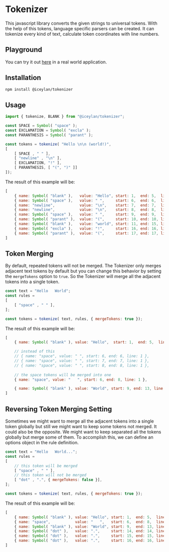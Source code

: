 # Tokenizer
This javascript library converts the given strings to universal tokens. With the help of this tokens, language specific parsers can be created. It can tokenize every kind of text, calculate token coordinates with line numbers.

## Playground
You can try it out [here](https://ismailceylan.github.io/tokenizer/) in a real world application.

## Installation
```bash
npm install @iceylan/tokenizer
```

## Usage
```js
import { tokenize, BLANK } from "@iceylan/tokenizer";

const SPACE = Symbol( "space" );
const EXCLAMATION = Symbol( "excla" );
const PARANTHESIS = Symbol( "parant" );

const tokens = tokenize( "Hello \n\n (world!)",
[
	[ SPACE , " " ],
	[ "newline" , "\n" ],
	[ EXCLAMATION, "!" ],
	[ PARANTHESIS, [ "(", ")" ]]
]);
```

The result of this example will be:

```js
[
	{ name: Symbol( "blank" ),   value: "Hello", start: 1,  end: 5,  line: 1 },
	{ name: Symbol( "space" ),   value: " ",     start: 6,  end: 6,  line: 1 },
	{ name: "newline",           value: "\n",    start: 7,  end: 7,  line: 2 },
	{ name: "newline",           value: "\n",    start: 8,  end: 8,  line: 3 },
	{ name: Symbol( "space" ),   value: " ",     start: 9,  end: 9,  line: 3 },
	{ name: Symbol( "parant" ),  value: "(",     start: 10, end: 10, line: 3 },
	{ name: Symbol( "blank" ),   value: "world", start: 11, end: 15, line: 3 },
	{ name: Symbol( "excla" ),   value: "!",     start: 16, end: 16, line: 3 },
	{ name: Symbol( "parant" ),  value: "(",     start: 17, end: 17, line: 3 }
]
```

## Token Merging
By default, repeated tokens will not be merged. The Tokenizer only merges adjacent text tokens by default but you can change this behavior by setting the `mergeTokens` option to `true`. So the Tokenizer will merge all the adjacent tokens into a single token.

```js
const text = "Hello   World";
const rules =
[
	[ "space" , " " ],
];

const tokens = tokenize( text, rules, { mergeTokens: true });
```

The result of this example will be:

```js
[
	{ name: Symbol( "blank" ), value: "Hello",  start: 1,  end: 5,  line: 1 },

	// instead of this
	// { name: "space", value: " ", start: 6, end: 6, line: 1 },
	// { name: "space", value: " ", start: 7, end: 7, line: 1 },
	// { name: "space", value: " ", start: 8, end: 8, line: 1 },
	
	// the space tokens will be merged into one
	{ name: "space", value: "   ", start: 6, end: 8, line: 1 },

	{ name: Symbol( "blank" ), value: "World", start: 9, end: 13, line: 1 },
]
```

## Reversing Token Merging Setting
Sometimes we might want to merge all the adjacent tokens into a single token globally but still we might want to keep some tokens not merged. It could also be the opposite. We might want to keep separated all the tokens globally but merge some of them. To accomplish this, we can define an options object in the rule definition.

```js
const text = "Hello   World...";
const rules =
[
	// this token will be merged
	[ "space" , " " ],
	// this token will not be merged
	[ "dot" , ".", { mergeTokens: false }],
];

const tokens = tokenize( text, rules, { mergeTokens: true });
```

The result of this example will be:

```js
[
	{ name: Symbol( "blank" ), value: "Hello", start: 1,  end: 5,  line: 1 },
	{ name: "space",           value: "   ",   start: 6,  end: 8,  line: 1 },
	{ name: Symbol( "blank" ), value: "World", start: 9,  end: 13, line: 1 },
	{ name: Symbol( "dot" ),   value: ".",     start: 14, end: 14, line: 1 },
	{ name: Symbol( "dot" ),   value: ".",     start: 15, end: 15, line: 1 },
	{ name: Symbol( "dot" ),   value: ".",     start: 16, end: 16, line: 1 },
]	
```
